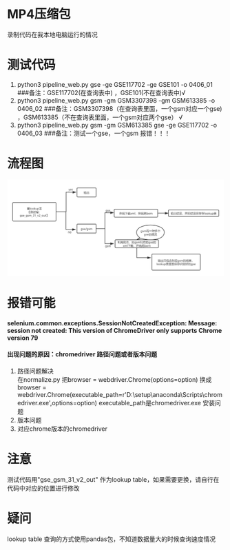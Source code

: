  # MP4压缩包
 录制代码在我本地电脑运行的情况
 
 # 测试代码
<ol>
<li>python3 pipeline_web.py gse -ge GSE117702 -ge GSE101 -o 0406_01  ###备注：GSE117702(在查询表中) ，GSE101(不在查询表中)√ </li>
<li>python3 pipeline_web.py gsm -gm GSM3307398 -gm GSM613385 -o 0406_02 ###备注：GSM3307398（在查询表里面，一个gsm对应一个gse) ，GSM613385（不在查询表里面，一个gsm对应两个gse） √ </li>
<li>python3 pipeline_web.py gsm -gm GSM613385 gse -ge GSE117702 -o 0406_03 ###备注：测试一个gse，一个gsm  报错！！！ </li>
</ol>

# 流程图
![image](flow_chart.png)

# 报错可能
#### selenium.common.exceptions.SessionNotCreatedException: Message: session not created: This version of ChromeDriver only supports Chrome version 79
#### 出现问题的原因：chromedriver 路径问题或者版本问题
<ol>
<li>路径问题解决</li>
在normalize.py 把browser = webdriver.Chrome(options=option) 换成 browser = webdriver.Chrome(executable_path=r'D:\setup\anaconda\Scripts\chromedriver.exe',options=option) executable_path是chromedriver.exe 安装问题
<li>版本问题<li>
对应chrome版本的chromedriver
</ol>

# 注意
测试代码用"gse_gsm_31_v2_out" 作为lookup table，如果需要更换，请自行在代码中对应的位置进行修改

# 疑问
lookup table 查询的方式使用pandas包，不知道数据量大的时候查询速度情况



